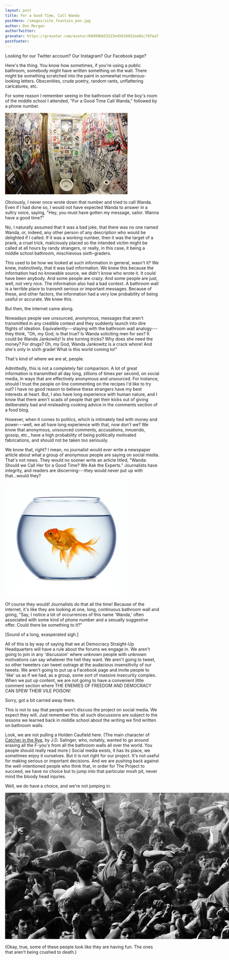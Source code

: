 ```yaml
---
layout: post
title: For a Good Time, Call Wanda
postHero: /images/site_fountain_pen.jpg
author: Don Morgan
authorTwitter:
gravatar: https://gravatar.com/avatar/89d99b653223e45618932ee01c7dfea7
postFooter:
---
```

Looking for our Twitter account? Our Instagram? Our Facebook page?  

Here's the thing. You know how sometimes, if you're using a public bathroom, somebody might have written
something on the wall. There might be something scratched into the paint in somewhat murderous-looking
letters.  Obscenities, crude poetry, random rants, unflattering caricatures, etc.

For some reason I remember seeing in the bathroom stall of the boy's room of the middle school I attended,
"For a Good Time Call Wanda," followed by a phone number.

<img class="pull-left" style="max-width: 400px; height: auto;" src="/images/bathroom_wall.jpeg" alt="Photo of public commode with seat up in narrow bathroom with densely graffitied walls, shot with fish-eye lens.">


Obviously, I never once wrote down that number and tried to call Wanda. Even if I had
done so, I would not have expected Wanda to answer in a sultry voice, saying, "Hey, you
must have gotten my message, sailor. Wanna have a good time?"  

No, I naturally assumed that it was a bad joke, that there was no one named Wanda, or, indeed, any other person of any description who would be delighted if I called. If it was a working number, then it was the target
of a prank, a cruel trick, maliciously placed so the intended victim might be called at all hours by randy strangers,
or really, in this case, it being a middle school bathroom, mischievous sixth-graders.

This used to be how we looked at such information in general, wasn't it? We knew, instinctively,
that it was bad information.  We knew this because the information had no knowable source,
we didn't know who wrote it. It could have been anybody. And some people are crazy. And some people
are just, well, not very nice. The information also had a bad
context.  A bathroom wall is a terrible place to transmit serious or important messages. Because of
these, and other factors, the information had a very low probability of being useful or accurate. We knew this.

But then, the internet came along.  

Nowadays people see unsourced, anonymous, messages that aren't transmitted in any credible context
and they suddenly launch into dire flights of ideation. Equivalently---staying with the bathroom wall analogy---they
think, "Oh, my God, is that true? Is Wanda soliciting men for sex? It could be Wanda Jankowitz! Is she turning tricks?  Why does
she need the money? For drugs?  Oh, my God, Wanda Jankowitz is a crack whore! And she's only
in sixth grade! What is this world coming to!"

That's kind of where we are at, people.

Admittedly, this is not a completely fair comparison.  A lot of great information is transmitted
all day long, zillions of times per second, on social media, in ways that are effectively anonymous and unsourced. For instance, should I trust the people on line commenting on the recipes I'd like to try out?  I have no good reason to believe these
strangers have my best interests at heart.  But, I also have long experience with human
nature, and I know that there aren't scads of people that get their kicks out of giving deliberately bad
and misleading cooking advice in the comments section of a food blog.  

However, when it comes to politics, which is intimately tied with money and power---well, we all have
long experience with that, now don't we?  We know that anonymous, unsourced comments, accusations,
innuendo, gossip, etc., have a high probability of being politically motivated fabrications, and should not be taken
too seriously.  

We know that, right?  I mean, no journalist would ever write a newspaper article about what
a group of anonymous people are saying on social media.  That's not news. They would no sooner write an
article titled, "Wanda: Should we Call Her for a Good Time? We Ask the Experts."  Journalists have integrity, and readers
are discerning---they would never put up with that...would they?  

<img class="pull-right" style="max-width: 400px; height: auto;" src="/images/goldfish.jpeg" alt="Photo goldfish in a fishbowl">

Of course they would!  Journalists do that all the time! Because of the internet, it's like they are looking at
one, long, continuous bathroom wall and going, "Say, I notice a lot of occurrences of this name 'Wanda,' often
associated with some kind of phone number and a sexually suggestive offer. Could there be something to it?"

[Sound of a long, exasperated sigh.]

All of this is by way of saying that we at Democracy Straight-Up Headquarters will have a rule about
the forums we engage in.  We aren't going to join in any 'discussion' where unknown people with
unknown motivations can say whatever the hell they want. We aren't going to tweet, so other tweeters can tweet
outrage at the audacious insensitivity of our tweets. We aren't going
to put up a Facebook page and invite people to 'like' us as if we had, as a group, some sort of massive
insecurity complex. When we put up content, we are not going
to have a convenient little comment section where THE ENEMIES OF FREEDOM AND DEMOCRACY CAN SPEW THEIR VILE POISON!

Sorry, got a bit carried away there.

This is not to say that people won't discuss the project on social media.  We expect they will.  Just
remember this: all such discussions are subject to the lessons we learned back in middle school about the writing we find written on bathroom walls.

Look, we are not pulling a Holden Caufield here. (The main character of <span style="text-decoration:underline">Catcher in the Rye</span>, by J.D. Salinger, who, notably, wanted to go around erasing all the F-you's from
all the bathroom walls all over the world. You people should really read more.) Social media exists, it has its place, we sometimes enjoy it ourselves. But
it is not right for our project. It's not useful for making serious or important decisions. And
we are pushing back against the well-intentioned people who think that, in order for The Project to succeed, we
have no choice but to jump into that particular mosh pit, never mind the bloody head injuries.

Well, we do have a choice, and we're not jumping in.

<div class="center" markdown="1">

<img  style="max-width: 1112px; height: auto;" src="/images/mosh-pit1-1112x520.png" alt="Photo of a hundred or so people smashed together, but having a good time, in a mosh pit at a concert">

</div>

(Okay, true, some of these people look like they are having fun.  The ones that aren't being crushed to death.)
